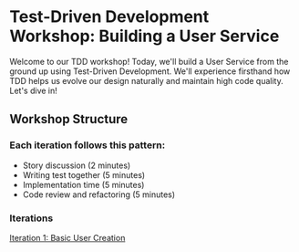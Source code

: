 # Test-Driven Development Workshop: Building a User Service

Welcome to our TDD workshop! Today, we'll build a User Service from the ground up using Test-Driven Development.
We'll experience firsthand how TDD helps us evolve our design naturally and maintain high code quality. Let's dive in!

## Workshop Structure

### Each iteration follows this pattern:

- Story discussion (2 minutes)
- Writing test together (5 minutes)
- Implementation time (5 minutes)
- Code review and refactoring (5 minutes)

### Iterations

[Iteration 1: Basic User Creation](01-basic-user-creation/README.md)
